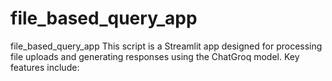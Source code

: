 # file_based_query_app
file_based_query_app This script is a Streamlit app designed for processing file uploads and generating responses using the ChatGroq model. Key features include:
